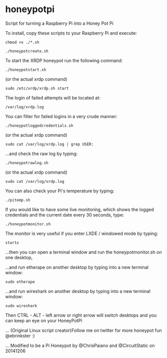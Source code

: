 honeypotpi
==========

Script for turning a Raspberry Pi into a Honey Pot Pi

To install, copy these scripts to your Raspberry Pi and execute:

`chmod +x ./*.sh`

`./honeypotcreate.sh`

To start the XRDP honeypot run the following command:

`./honeypotstart.sh`

(or the actual xrdp command)

`sudo /etc/xrdp/xrdp.sh start`

The login of failed attempts will be located at:

`/var/log/xrdp.log`

You can filter for failed logins in a very crude manner:

`./honeypotloggedcredentials.sh`

(or the actual xrdp command)

`sudo cat /var/log/xrdp.log | grep USER:`

...and check the raw log by typing:

`./honeypotrawlog.sh`

(or the actual xrdp command)

`sudo cat /var/log/xrdp.log`

You can also check your Pi's temperature by typing:

`./pitemp.sh`

If you would like to have some live monitoring, which shows the logged credentials and the current date every 30 seconds, type:

`./honeypotmonitor.sh`

The monitor is very useful if you enter LXDE / windowed mode by typing:

`startx`

...then you can open a terminal window and run the honeypotmonitor.sh on one desktop,

...and run etherape on another desktop by typing into a new terminal window:

`sudo etherape`

...and run wireshark on another desktop by typing into a new terminal window:

`sudo wireshark`

Then CTRL - ALT - left arrow or right arrow will switch desktops and you can keep an eye on your HoneyPotPi

...
(Original Linux script creator)Follow me on twitter for more honeypot fun @ebrinkster :)

...
Modified to be a Pi Honeypot by @ChrisPaiano and @CircuitStatic on 20141206
